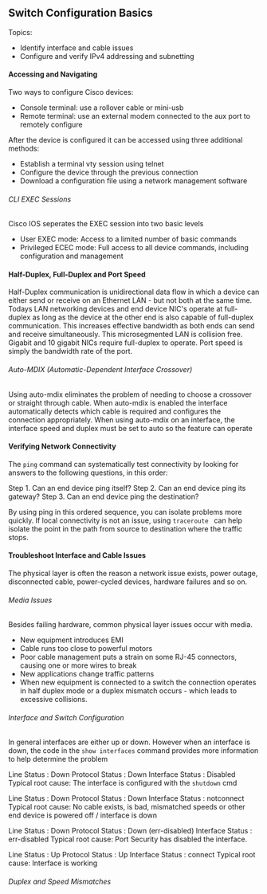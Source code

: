 ## Switch Configuration Basics

Topics:
- Identify interface and cable issues
- Configure and verify IPv4 addressing and subnetting

#### Accessing and Navigating

Two ways to configure Cisco devices:

* Console terminal: use a rollover cable or mini-usb 
* Remote terminal: use an external modem connected to the aux port to remotely configure 

After the device is configured it can be accessed using three additional methods:

* Establish a terminal vty session using telnet
* Configure the device through the previous connection
* Download a configuration file using a network management software

###### CLI EXEC Sessions

Cisco IOS seperates the EXEC session into two basic levels
- User EXEC mode: Access to a limited number of basic commands
- Privileged ECEC mode: Full access to all device commands, including configuration and management

#### Half-Duplex, Full-Duplex and Port Speed

Half-Duplex communication is unidirectional data flow in which a device can either send or receive on an Ethernet LAN - but not both at the same time. Todays LAN networking devices and end device NIC's operate at full-duplex as long as the device at the other end is also capable of full-duplex communication. This increases effective bandwidth as both ends can send and receive simultaneously. This microsegmented LAN is collision free. Gigabit and 10 gigabit NICs require full-duplex to operate. Port speed is simply the bandwidth rate of the port.

###### Auto-MDIX (Automatic-Dependent Interface Crossover)

Using auto-mdix eliminates the problem of needing to choose a crossover or straight through cable. When auto-mdix is enabled the interface automatically detects which cable is required and configures the connection appropriately. When using auto-mdix on an interface, the interface speed and duplex must be set to auto so the feature can operate 

#### Verifying Network Connectivity

The ```ping``` command can systematically test connectivity by looking for answers to the following questions, in this order:

Step 1. Can an end device ping itself?
Step 2. Can an end device ping its gateway?
Step 3. Can an end device ping the destination?

By using ping in this ordered sequence, you can isolate problems more quickly. If local connectivity is not an issue, using ```traceroute ``` can help isolate the point in the path from source to destination where the traffic stops.

#### Troubleshoot Interface and Cable Issues

The physical layer is often the reason a network issue exists, power outage, disconnected cable, power-cycled devices, hardware failures and so on. 

###### Media Issues
Besides failing hardware, common physical layer issues occur with media.

- New equipment introduces EMI 
- Cable runs too close to powerful motors
- Poor cable management puts a strain on some RJ-45 connectors, causing one or more wires to break
- New applications change traffic patterns
- When new equipment is connected to a switch the connection operates in half duplex mode or a duplex mismatch occurs - which leads to excessive collisions. 

###### Interface and Switch Configuration

In general interfaces are either up or down. However when an interface is down, the code in the ```show interfaces``` command provides more information to help determine the problem 

Line Status       : Down
Protocol Status   : Down 
Interface Status  : Disabled
Typical root cause: The interface is configured with the ```shutdown``` cmd 

Line Status       : Down
Protocol Status   : Down 
Interface Status  : notconnect
Typical root cause: No cable exists, is bad, mismatched speeds or other end device is powered off / interface is down 

Line Status       : Down
Protocol Status   : Down (err-disabled)
Interface Status  : err-disabled
Typical root cause: Port Security has disabled the interface. 

Line Status       : Up
Protocol Status   : Up
Interface Status  : connect 
Typical root cause: Interface is working

###### Duplex and Speed Mismatches 

